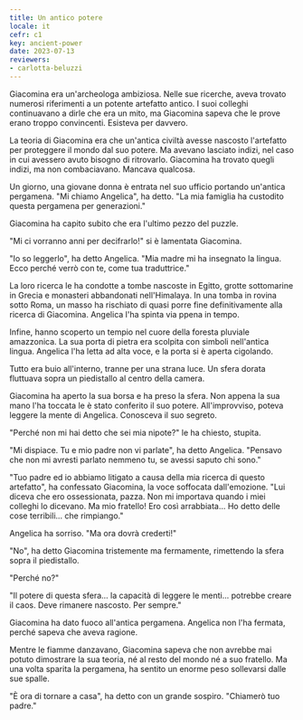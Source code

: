 ```yaml
---
title: Un antico potere
locale: it
cefr: c1
key: ancient-power
date: 2023-07-13
reviewers:
- carlotta-beluzzi
---
```


Giacomina era un'archeologa ambiziosa. Nelle sue ricerche, aveva trovato numerosi riferimenti a un potente artefatto antico. I suoi colleghi continuavano a dirle che era un mito, ma Giacomina sapeva che le prove erano troppo convincenti. Esisteva per davvero.

La teoria di Giacomina era che un'antica civiltà avesse nascosto l'artefatto per proteggere il mondo dal suo potere. Ma avevano lasciato indizi, nel caso in cui avessero avuto bisogno di ritrovarlo. Giacomina ha trovato quegli indizi, ma non combaciavano. Mancava qualcosa.

Un giorno, una giovane donna è entrata nel suo ufficio portando un'antica pergamena. "Mi chiamo Angelica", ha detto. "La mia famiglia ha custodito questa pergamena per generazioni."

Giacomina ha capito subito che era l'ultimo pezzo del puzzle.

"Mi ci vorranno anni per decifrarlo!" si è lamentata Giacomina.

"Io so leggerlo", ha detto Angelica. "Mia madre mi ha insegnato la lingua. Ecco perché verrò con te, come tua traduttrice."

La loro ricerca le ha condotte a tombe nascoste in Egitto, grotte sottomarine in Grecia e monasteri abbandonati nell'Himalaya. In una tomba in rovina sotto Roma, un masso ha rischiato di quasi porre fine definitivamente alla ricerca di Giacomina. Angelica l'ha spinta via ppena in tempo.

Infine, hanno scoperto un tempio nel cuore della foresta pluviale amazzonica. La sua porta di pietra era scolpita con simboli nell'antica lingua. Angelica l'ha letta ad alta voce, e la porta si è aperta cigolando.

Tutto era buio all'interno, tranne per una strana luce. Un sfera dorata fluttuava sopra un piedistallo al centro della camera.

Giacomina ha aperto la sua borsa e ha preso la sfera. Non appena la sua mano l'ha toccata le è stato conferito il suo potere. All'improvviso, poteva leggere la mente di Angelica. Conosceva il suo segreto.

"Perché non mi hai detto che sei mia nipote?" le ha chiesto, stupita.

"Mi dispiace. Tu e mio padre non vi parlate", ha detto Angelica. "Pensavo che non mi avresti parlato nemmeno tu, se avessi saputo chi sono."

"Tuo padre ed io abbiamo litigato a causa della mia ricerca di questo artefatto", ha confessato Giacomina, la voce soffocata dall'emozione. "Lui diceva che ero ossessionata, pazza. Non mi importava quando i miei colleghi lo dicevano. Ma mio fratello! Ero così arrabbiata... Ho detto delle cose terribili... che rimpiango."

Angelica ha sorriso. "Ma ora dovrà crederti!"

"No", ha detto Giacomina tristemente ma fermamente, rimettendo la sfera sopra il piedistallo.

"Perché no?"

"Il potere di questa sfera... la capacità di leggere le menti... potrebbe creare il caos. Deve rimanere nascosto. Per sempre."

Giacomina ha dato fuoco all'antica pergamena. Angelica non l'ha fermata, perché sapeva che aveva ragione.

Mentre le fiamme danzavano, Giacomina sapeva che non avrebbe mai potuto dimostrare la sua teoria, né al resto del mondo né a suo fratello. Ma una volta sparita la pergamena, ha sentito un enorme peso sollevarsi dalle sue spalle.

"È ora di tornare a casa", ha detto con un grande sospiro. "Chiamerò tuo padre."